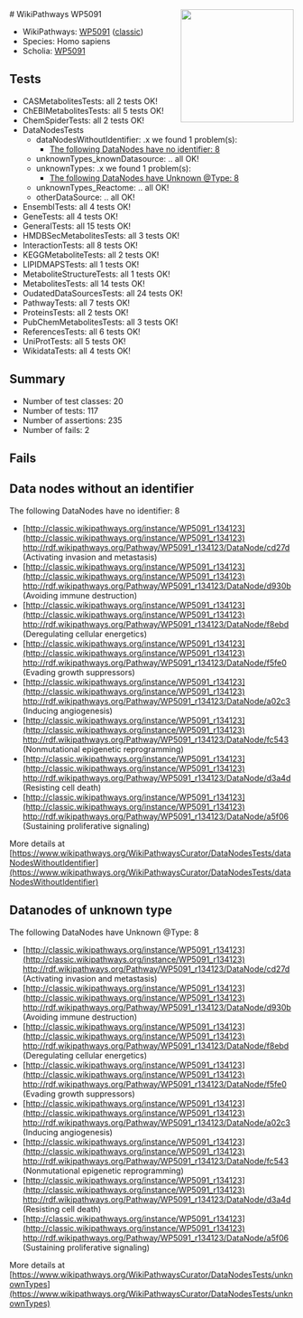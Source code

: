 <img style="float: right; width: 200px" src="https://upload.wikimedia.org/wikipedia/commons/thumb/8/83/Wplogo_with_text_500.png/640px-Wplogo_with_text_500.png" />
# WikiPathways WP5091

* WikiPathways: [WP5091](https://wikipathways.org/pathways/WP5091) ([classic](https://classic.wikipathways.org/instance/WP5091))
* Species: Homo sapiens
* Scholia: [WP5091](https://scholia.toolforge.org/wikipathways/WP5091)
## Tests
* CASMetabolitesTests: all 2 tests OK!
* ChEBIMetabolitesTests: all 5 tests OK!
* ChemSpiderTests: all 2 tests OK!
* DataNodesTests
    * dataNodesWithoutIdentifier: .x we found 1 problem(s):
        * [The following DataNodes have no identifier: 8](#d2d32fa7)
    * unknownTypes_knownDatasource: .. all OK!
    * unknownTypes: .x we found 1 problem(s):
        * [The following DataNodes have Unknown @Type: 8](#839973e6)
    * unknownTypes_Reactome: .. all OK!
    * otherDataSource: .. all OK!
* EnsemblTests: all 4 tests OK!
* GeneTests: all 4 tests OK!
* GeneralTests: all 15 tests OK!
* HMDBSecMetabolitesTests: all 3 tests OK!
* InteractionTests: all 8 tests OK!
* KEGGMetaboliteTests: all 2 tests OK!
* LIPIDMAPSTests: all 1 tests OK!
* MetaboliteStructureTests: all 1 tests OK!
* MetabolitesTests: all 14 tests OK!
* OudatedDataSourcesTests: all 24 tests OK!
* PathwayTests: all 7 tests OK!
* ProteinsTests: all 2 tests OK!
* PubChemMetabolitesTests: all 3 tests OK!
* ReferencesTests: all 6 tests OK!
* UniProtTests: all 5 tests OK!
* WikidataTests: all 4 tests OK!


## Summary

* Number of test classes: 20
* Number of tests: 117
* Number of assertions: 235
* Number of fails: 2

## Fails

<a name="d2d32fa7" />

## Data nodes without an identifier

The following DataNodes have no identifier: 8

* [http://classic.wikipathways.org/instance/WP5091_r134123](http://classic.wikipathways.org/instance/WP5091_r134123) http://rdf.wikipathways.org/Pathway/WP5091_r134123/DataNode/cd27d (Activating invasion and metastasis)
* [http://classic.wikipathways.org/instance/WP5091_r134123](http://classic.wikipathways.org/instance/WP5091_r134123) http://rdf.wikipathways.org/Pathway/WP5091_r134123/DataNode/d930b (Avoiding immune destruction)
* [http://classic.wikipathways.org/instance/WP5091_r134123](http://classic.wikipathways.org/instance/WP5091_r134123) http://rdf.wikipathways.org/Pathway/WP5091_r134123/DataNode/f8ebd (Deregulating cellular energetics)
* [http://classic.wikipathways.org/instance/WP5091_r134123](http://classic.wikipathways.org/instance/WP5091_r134123) http://rdf.wikipathways.org/Pathway/WP5091_r134123/DataNode/f5fe0 (Evading growth suppressors)
* [http://classic.wikipathways.org/instance/WP5091_r134123](http://classic.wikipathways.org/instance/WP5091_r134123) http://rdf.wikipathways.org/Pathway/WP5091_r134123/DataNode/a02c3 (Inducing angiogenesis)
* [http://classic.wikipathways.org/instance/WP5091_r134123](http://classic.wikipathways.org/instance/WP5091_r134123) http://rdf.wikipathways.org/Pathway/WP5091_r134123/DataNode/fc543 (Nonmutational epigenetic reprogramming)
* [http://classic.wikipathways.org/instance/WP5091_r134123](http://classic.wikipathways.org/instance/WP5091_r134123) http://rdf.wikipathways.org/Pathway/WP5091_r134123/DataNode/d3a4d (Resisting cell death)
* [http://classic.wikipathways.org/instance/WP5091_r134123](http://classic.wikipathways.org/instance/WP5091_r134123) http://rdf.wikipathways.org/Pathway/WP5091_r134123/DataNode/a5f06 (Sustaining proliferative signaling)


More details at [https://www.wikipathways.org/WikiPathwaysCurator/DataNodesTests/dataNodesWithoutIdentifier](https://www.wikipathways.org/WikiPathwaysCurator/DataNodesTests/dataNodesWithoutIdentifier)

<a name="839973e6" />

## Datanodes of unknown type

The following DataNodes have Unknown @Type: 8

* [http://classic.wikipathways.org/instance/WP5091_r134123](http://classic.wikipathways.org/instance/WP5091_r134123) http://rdf.wikipathways.org/Pathway/WP5091_r134123/DataNode/cd27d (Activating invasion and metastasis)
* [http://classic.wikipathways.org/instance/WP5091_r134123](http://classic.wikipathways.org/instance/WP5091_r134123) http://rdf.wikipathways.org/Pathway/WP5091_r134123/DataNode/d930b (Avoiding immune destruction)
* [http://classic.wikipathways.org/instance/WP5091_r134123](http://classic.wikipathways.org/instance/WP5091_r134123) http://rdf.wikipathways.org/Pathway/WP5091_r134123/DataNode/f8ebd (Deregulating cellular energetics)
* [http://classic.wikipathways.org/instance/WP5091_r134123](http://classic.wikipathways.org/instance/WP5091_r134123) http://rdf.wikipathways.org/Pathway/WP5091_r134123/DataNode/f5fe0 (Evading growth suppressors)
* [http://classic.wikipathways.org/instance/WP5091_r134123](http://classic.wikipathways.org/instance/WP5091_r134123) http://rdf.wikipathways.org/Pathway/WP5091_r134123/DataNode/a02c3 (Inducing angiogenesis)
* [http://classic.wikipathways.org/instance/WP5091_r134123](http://classic.wikipathways.org/instance/WP5091_r134123) http://rdf.wikipathways.org/Pathway/WP5091_r134123/DataNode/fc543 (Nonmutational epigenetic reprogramming)
* [http://classic.wikipathways.org/instance/WP5091_r134123](http://classic.wikipathways.org/instance/WP5091_r134123) http://rdf.wikipathways.org/Pathway/WP5091_r134123/DataNode/d3a4d (Resisting cell death)
* [http://classic.wikipathways.org/instance/WP5091_r134123](http://classic.wikipathways.org/instance/WP5091_r134123) http://rdf.wikipathways.org/Pathway/WP5091_r134123/DataNode/a5f06 (Sustaining proliferative signaling)


More details at [https://www.wikipathways.org/WikiPathwaysCurator/DataNodesTests/unknownTypes](https://www.wikipathways.org/WikiPathwaysCurator/DataNodesTests/unknownTypes)

